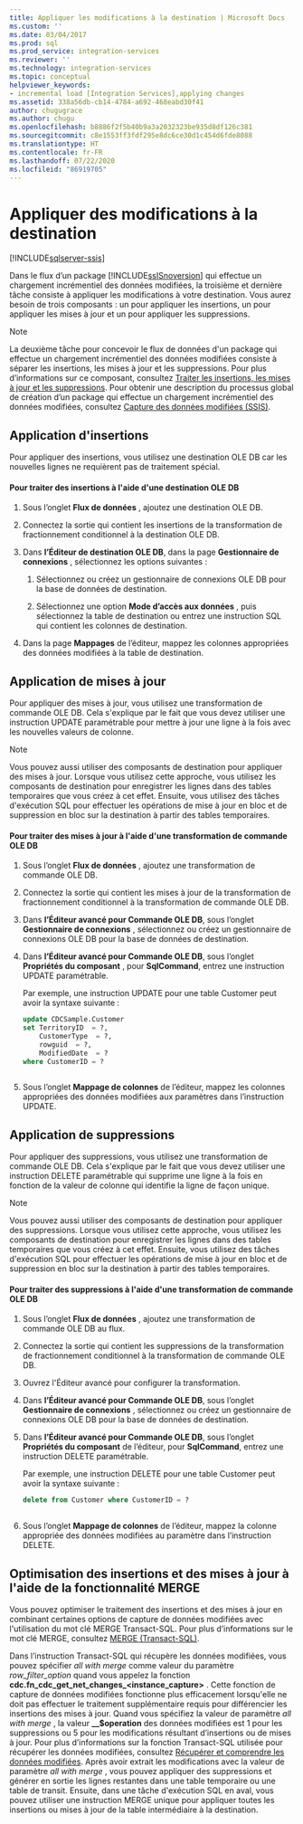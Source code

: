 ```yaml
---
title: Appliquer les modifications à la destination | Microsoft Docs
ms.custom: ''
ms.date: 03/04/2017
ms.prod: sql
ms.prod_service: integration-services
ms.reviewer: ''
ms.technology: integration-services
ms.topic: conceptual
helpviewer_keywords:
- incremental load [Integration Services],applying changes
ms.assetid: 338a56db-cb14-4784-a692-468eabd30f41
author: chugugrace
ms.author: chugu
ms.openlocfilehash: b8886f2f5b40b9a3a2032323be935d8df126c381
ms.sourcegitcommit: c8e1553ff3fdf295e8dc6ce30d1c454d6fde8088
ms.translationtype: HT
ms.contentlocale: fr-FR
ms.lasthandoff: 07/22/2020
ms.locfileid: "86919705"
---
```

# <a name="apply-the-changes-to-the-destination"></a>Appliquer des modifications à la destination

[!INCLUDE[sqlserver-ssis](../../includes/applies-to-version/sqlserver-ssis.md)]


  Dans le flux d’un package [!INCLUDE[ssISnoversion](../../includes/ssisnoversion-md.md)] qui effectue un chargement incrémentiel des données modifiées, la troisième et dernière tâche consiste à appliquer les modifications à votre destination. Vous aurez besoin de trois composants : un pour appliquer les insertions, un pour appliquer les mises à jour et un pour appliquer les suppressions.  
  
> [!NOTE]  
>  La deuxième tâche pour concevoir le flux de données d'un package qui effectue un chargement incrémentiel des données modifiées consiste à séparer les insertions, les mises à jour et les suppressions. Pour plus d’informations sur ce composant, consultez [Traiter les insertions, les mises à jour et les suppressions](../../integration-services/change-data-capture/process-inserts-updates-and-deletes.md). Pour obtenir une description du processus global de création d’un package qui effectue un chargement incrémentiel des données modifiées, consultez [Capture des données modifiées &#40;SSIS&#41;](../../integration-services/change-data-capture/change-data-capture-ssis.md).  
  
## <a name="applying-inserts"></a>Application d'insertions  
 Pour appliquer des insertions, vous utilisez une destination OLE DB car les nouvelles lignes ne requièrent pas de traitement spécial.  
  
#### <a name="to-process-inserts-by-using-an-ole-db-destination"></a>Pour traiter des insertions à l'aide d'une destination OLE DB  
  
1.  Sous l’onglet **Flux de données** , ajoutez une destination OLE DB.  
  
2.  Connectez la sortie qui contient les insertions de la transformation de fractionnement conditionnel à la destination OLE DB.  
  
3.  Dans **l’Éditeur de destination OLE DB**, dans la page **Gestionnaire de connexions** , sélectionnez les options suivantes :  
  
    1.  Sélectionnez ou créez un gestionnaire de connexions OLE DB pour la base de données de destination.  
  
    2.  Sélectionnez une option **Mode d’accès aux données** , puis sélectionnez la table de destination ou entrez une instruction SQL qui contient les colonnes de destination.  
  
4.  Dans la page **Mappages** de l’éditeur, mappez les colonnes appropriées des données modifiées à la table de destination.  
  
## <a name="applying-updates"></a>Application de mises à jour  
 Pour appliquer des mises à jour, vous utilisez une transformation de commande OLE DB. Cela s'explique par le fait que vous devez utiliser une instruction UPDATE paramétrable pour mettre à jour une ligne à la fois avec les nouvelles valeurs de colonne.  
  
> [!NOTE]  
>  Vous pouvez aussi utiliser des composants de destination pour appliquer des mises à jour. Lorsque vous utilisez cette approche, vous utilisez les composants de destination pour enregistrer les lignes dans des tables temporaires que vous créez à cet effet. Ensuite, vous utilisez des tâches d'exécution SQL pour effectuer les opérations de mise à jour en bloc et de suppression en bloc sur la destination à partir des tables temporaires.  
  
#### <a name="to-process-updates-by-using-an-ole-db-command-transformation"></a>Pour traiter des mises à jour à l'aide d'une transformation de commande OLE DB  
  
1.  Sous l’onglet **Flux de données** , ajoutez une transformation de commande OLE DB.  
  
2.  Connectez la sortie qui contient les mises à jour de la transformation de fractionnement conditionnel à la transformation de commande OLE DB.  
  
3.  Dans **l’Éditeur avancé pour Commande OLE DB**, sous l’onglet **Gestionnaire de connexions** , sélectionnez ou créez un gestionnaire de connexions OLE DB pour la base de données de destination.  
  
4.  Dans **l’Éditeur avancé pour Commande OLE DB**, sous l’onglet **Propriétés du composant** , pour **SqlCommand**, entrez une instruction UPDATE paramétrable.  
  
     Par exemple, une instruction UPDATE pour une table Customer peut avoir la syntaxe suivante :  
  
    ```sql
    update CDCSample.Customer  
    set TerritoryID  = ?,  
        CustomerType  = ?,  
        rowguid  = ?,  
        ModifiedDate  = ?  
    where CustomerID = ?  
  
    ```  
  
5.  Sous l’onglet **Mappage de colonnes** de l’éditeur, mappez les colonnes appropriées des données modifiées aux paramètres dans l’instruction UPDATE.  
  
## <a name="applying-deletes"></a>Application de suppressions  
 Pour appliquer des suppressions, vous utilisez une transformation de commande OLE DB. Cela s'explique par le fait que vous devez utiliser une instruction DELETE paramétrable qui supprime une ligne à la fois en fonction de la valeur de colonne qui identifie la ligne de façon unique.  
  
> [!NOTE]  
>  Vous pouvez aussi utiliser des composants de destination pour appliquer des suppressions. Lorsque vous utilisez cette approche, vous utilisez les composants de destination pour enregistrer les lignes dans des tables temporaires que vous créez à cet effet. Ensuite, vous utilisez des tâches d'exécution SQL pour effectuer les opérations de mise à jour en bloc et de suppression en bloc sur la destination à partir des tables temporaires.  
  
#### <a name="to-process-deletes-by-using-an-ole-db-command-transformation"></a>Pour traiter des suppressions à l'aide d'une transformation de commande OLE DB  
  
1.  Sous l’onglet **Flux de données** , ajoutez une transformation de commande OLE DB au flux.  
  
2.  Connectez la sortie qui contient les suppressions de la transformation de fractionnement conditionnel à la transformation de commande OLE DB.  
  
3.  Ouvrez l'Éditeur avancé pour configurer la transformation.  
  
4.  Dans **l’Éditeur avancé pour Commande OLE DB**, sous l’onglet **Gestionnaire de connexions** , sélectionnez ou créez un gestionnaire de connexions OLE DB pour la base de données de destination.  
  
5.  Dans **l’Éditeur avancé pour Commande OLE DB**, sous l’onglet **Propriétés du composant** de l’éditeur, pour **SqlCommand**, entrez une instruction DELETE paramétrable.  
  
     Par exemple, une instruction DELETE pour une table Customer peut avoir la syntaxe suivante :  
  
    ```sql
    delete from Customer where CustomerID = ?  
  
    ```  
  
6.  Sous l’onglet **Mappage de colonnes** de l’éditeur, mappez la colonne appropriée des données modifiées au paramètre dans l’instruction DELETE.  
  
## <a name="optimizing-inserts-and-updates-by-using-merge-functionality"></a>Optimisation des insertions et des mises à jour à l'aide de la fonctionnalité MERGE  
 Vous pouvez optimiser le traitement des insertions et des mises à jour en combinant certaines options de capture de données modifiées avec l'utilisation du mot clé MERGE Transact-SQL. Pour plus d’informations sur le mot clé MERGE, consultez [MERGE &#40;Transact-SQL&#41;](../../t-sql/statements/merge-transact-sql.md).  
  
 Dans l’instruction Transact-SQL qui récupère les données modifiées, vous pouvez spécifier *all with merge* comme valeur du paramètre *row_filter_option* quand vous appelez la fonction **cdc.fn_cdc_get_net_changes_<instance_capture>** . Cette fonction de capture de données modifiées fonctionne plus efficacement lorsqu'elle ne doit pas effectuer le traitement supplémentaire requis pour différencier les insertions des mises à jour. Quand vous spécifiez la valeur de paramètre *all with merge* , la valeur **__$operation** des données modifiées est 1 pour les suppressions ou 5 pour les modifications résultant d’insertions ou de mises à jour. Pour plus d’informations sur la fonction Transact-SQL utilisée pour récupérer les données modifiées, consultez [Récupérer et comprendre les données modifiées](../../integration-services/change-data-capture/retrieve-and-understand-the-change-data.md). Après avoir extrait les modifications avec la valeur de paramètre *all with merge* , vous pouvez appliquer des suppressions et générer en sortie les lignes restantes dans une table temporaire ou une table de transit. Ensuite, dans une tâche d'exécution SQL en aval, vous pouvez utiliser une instruction MERGE unique pour appliquer toutes les insertions ou mises à jour de la table intermédiaire à la destination.  
  
  
